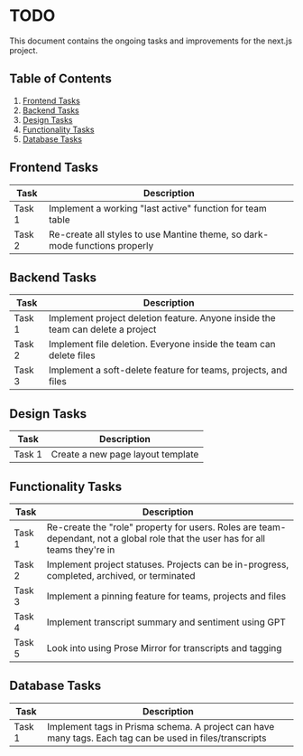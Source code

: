 # TODO

This document contains the ongoing tasks and improvements for the next.js project.

## Table of Contents

1. [Frontend Tasks](#frontend-tasks)
2. [Backend Tasks](#backend-tasks)
3. [Design Tasks](#design-tasks)
4. [Functionality Tasks](#functionality-tasks)
5. [Database Tasks](#database-tasks)

## Frontend Tasks

| Task   | Description                                                                |
| ------ | -------------------------------------------------------------------------- |
| Task 1 | Implement a working "last active" function for team table                  |
| Task 2 | Re-create all styles to use Mantine theme, so dark-mode functions properly |

## Backend Tasks

| Task   | Description                                                                     |
| ------ | ------------------------------------------------------------------------------- |
| Task 1 | Implement project deletion feature. Anyone inside the team can delete a project |
| Task 2 | Implement file deletion. Everyone inside the team can delete files              |
| Task 3 | Implement a soft-delete feature for teams, projects, and files                  |

## Design Tasks

| Task   | Description                       |
| ------ | --------------------------------- |
| Task 1 | Create a new page layout template |

## Functionality Tasks

| Task   | Description                                                                                                                     |
| ------ | ------------------------------------------------------------------------------------------------------------------------------- |
| Task 1 | Re-create the "role" property for users. Roles are team-dependant, not a global role that the user has for all teams they're in |
| Task 2 | Implement project statuses. Projects can be in-progress, completed, archived, or terminated                                     |
| Task 3 | Implement a pinning feature for teams, projects and files                                                                       |
| Task 4 | Implement transcript summary and sentiment using GPT                                                                            |
| Task 5 | Look into using Prose Mirror for transcripts and tagging                                                                        |

## Database Tasks

| Task   | Description                                                                                              |
| ------ | -------------------------------------------------------------------------------------------------------- |
| Task 1 | Implement tags in Prisma schema. A project can have many tags. Each tag can be used in files/transcripts |

